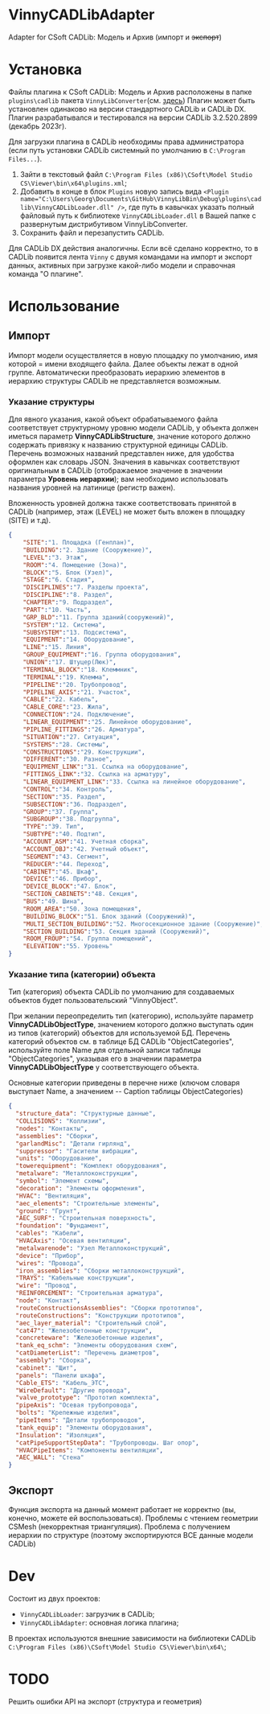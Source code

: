 # VinnyCADLibAdapter

Adapter for CSoft CADLib: Модель и Архив (импорт и ~~экспорт~~)

# Установка

Файлы плагина к CSoft CADLib: Модель и Архив расположены в папке `plugins\cadlib` пакета `VinnyLibConverter`(см. [здесь](https://github.com/Vinny-Environment/VinnyLibConverter#%D1%83%D1%81%D1%82%D0%B0%D0%BD%D0%BE%D0%B2%D0%BA%D0%B0))
Плагин может быть установлен одинаково на версии стандартного CADLib и CADLib DX.
Плагин разрабатывался и тестировался на версии CADLib 3.2.520.2899 (декабрь 2023г).

Для загрузки плагина в CADLib необходимы права администратора (если путь установки CADLib системный по умолчанию в `C:\Program Files...`).

1. Зайти в текстовый файл `C:\Program Files (x86)\CSoft\Model Studio CS\Viewer\bin\x64\plugins.xml`;
2. Добавить в конце в блок `Plugins` новую запись вида `<Plugin name="C:\Users\Georg\Documents\GitHub\VinnyLibBin\Debug\plugins\cadlib\VinnyCADLibLoader.dll" />`, где путь в кавычках указать полный файловый путь к библиотеке `VinnyCADLibLoader.dll` в Вашей папке с развернутым дистрибутивом VinnyLibConverter.
3. Сохранить файл и перезапустить CADLib.

Для CADLib DX действия аналогичны.
Если всё сделано корректно, то в CADLib появится лента `Vinny` с двумя командами на импорт и экспорт данных, активных при загрузке какой-либо модели и справочная команда "О плагине".

# Использование

## Импорт

Импорт модели осуществляется в новую площадку по умолчанию, имя которой = имени входящего файла. Далее объекты лежат в одной группе. Автоматически преобразовать иерархию элементов в иерархию структуры CADLib не представляется возможным.

### Указание структуры

Для явного указания, какой объект обрабатываемого файла соответствует структурному уровню модели CADLib, у объекта должен иметься параметр **VinnyCADLibStructure**, значение которого должно содержать привязку к названию структурной единицы CADLib. Перечень возможных названий представлен ниже, для удобства оформлен как словарь JSON. Значения в кавычках соответствуют оригинальным в CADLib (отображаемое значение в значении параметра **Уровень иерархии**); вам необходимо использовать названия уровней на латинице (регистр важен).

Вложенность уровней должна также соответствовать принятой в CADLib (например, этаж (LEVEL) не может быть вложен в площадку (SITE) и т.д).

```json
{
    "SITE":"1. Площадка (Генплан)",
    "BUILDING":"2. Здание (Сооружение)",
    "LEVEL":"3. Этаж",
    "ROOM":"4. Помещение (Зона)",
    "BLOCK":"5. Блок (Узел)",
    "STAGE":"6. Стадия",
    "DISCIPLINES":"7. Разделы проекта",
    "DISCIPLINE":"8. Раздел",
    "CHAPTER":"9. Подраздел",
    "PART":"10. Часть",
    "GRP_BLD":"11. Группа зданий(сооружений)",
    "SYSTEM":"12. Система",
    "SUBSYSTEM":"13. Подсистема",
    "EQUIPMENT":"14. Оборудование",
    "LINE":"15. Линия",
    "GROUP_EQUIPMENT":"16. Группа оборудования",
    "UNION":"17. Штуцер(Люк)",
    "TERMINAL_BLOCK":"18. Клеммник",
    "TERMINAL":"19. Клемма",
    "PIPELINE":"20. Трубопровод",
    "PIPELINE_AXIS":"21. Участок",
    "CABLE":"22. Кабель",
    "CABLE_CORE":"23. Жила",
    "CONNECTION":"24. Подключение",
    "LINEAR_EQUIPMENT":"25. Линейное оборудование",
    "PIPLINE_FITTINGS":"26. Арматура",
    "SITUATION":"27. Ситуация",
    "SYSTEMS":"28. Системы",
    "CONSTRUCTIONS":"29. Конструкции",
    "DIFFERENT":"30. Разное",
    "EQUIPMENT_LINK":"31. Cсылка на оборудование",
    "FITTINGS_LINK":"32. Cсылка на арматуру",
    "LINEAR_EQUIPMENT_LINK":"33. Ссылка на линейное оборудование",
    "CONTROL":"34. Контроль",
    "SECTION":"35. Раздел",
    "SUBSECTION":"36. Подраздел",
    "GROUP":"37. Группа",
    "SUBGROUP":"38. Подгруппа",
    "TYPE":"39. Тип",
    "SUBTYPE":"40. Подтип",
    "ACCOUNT_ASM":"41. Учетная сборка",
    "ACCOUNT_OBJ":"42. Учетный объект",
    "SEGMENT":"43. Сегмент",
    "REDUCER":"44. Переход",
    "CABINET":"45. Шкаф",
    "DEVICE":"46. Прибор",
    "DEVICE_BLOCK":"47. Блок",
    "SECTION_CABINETS":"48. Секция",
    "BUS":"49. Шина",
    "ROOM_AREA":"50. Зона помещения",
    "BUILDING_BLOCK":"51. Блок зданий (Сооружений)",
    "MULTI_SECTION_BUILDING":"52. Многосекционное здание (Cооружение)",
    "SECTION_BUILDING":"53. Секция зданий (Сооружений)",
    "ROOM_FROUP":"54. Группа помещений",
    "ELEVATION":"55. Уровень"
}
```

### Указание типа (категории) объекта

Тип (категория) объекта CADLib по умолчанию для создаваемых объектов будет пользовательский "VinnyObject". 

При желании переопределить тип (категорию), используйте параметр **VinnyCADLibObjectType**, значением которого должно выступать один из типов (категорий) объектов для используемой БД. Перечень категорий объектов см. в таблице БД CADLib "ObjectCategories", используйте поле Name для отдельной записи таблицы "ObjectCategories", указывая его в значении параметра **VinnyCADLibObjectType** у соответствующего объекта.

Основные категории приведены в перечне ниже (ключом словаря выступает Name, а значением -- Caption таблицы ObjectCategories)

```json
{
  "structure_data": "Структурные данные",
  "COLLISIONS": "Коллизии",
  "nodes": "Контакты",
  "assemblies": "Сборки",
  "garlandMisc": "Детали гирлянд",
  "suppressor": "Гасители вибрации",
  "units": "Оборудование",
  "towerequipment": "Комплект оборудования",
  "metalware": "Металлоконструкции",
  "symbol": "Элемент схемы",
  "decoration": "Элементы оформления",
  "HVAC": "Вентиляция",
  "aec_elements": "Строительные элементы",
  "ground": "Грунт",
  "AEC_SURF": "Строительная поверхность",
  "foundation": "Фундамент",
  "cables": "Кабели",
  "HVACAxis": "Осевая вентиляции",
  "metalwarenode": "Узел Металлоконструкций",
  "device": "Прибор",
  "wires": "Провода",
  "iron_assemblies": "Сборки металлоконструкций",
  "TRAYS": "Кабельные конструкции",
  "wire": "Провод",
  "REINFORCEMENT": "Строительная арматура",
  "node": "Контакт",
  "routeConstructionsAssemblies": "Сборки прототипов",
  "routeConstructions": "Конструкции прототипов",
  "aec_layer_material": "Строительный слой",
  "cat47": "Железобетонные конструкции",
  "concreteware": "Железобетонные изделия",
  "tank_eq_schm": "Элементы оборудования схем",
  "catDiameterList": "Перечень диаметров",
  "assembly": "Сборка",
  "cabinet": "Щит",
  "panels": "Панели шкафа",
  "Cable_ETS": "Кабель_ЭТС",
  "WireDefault": "Другие провода",
  "valve_prototype": "Прототип комплекта",
  "pipeAxis": "Осевая трубопровода",
  "bolts": "Крепежные изделия",
  "pipeItems": "Детали трубопроводов",
  "tank_equip": "Элементы оборудования",
  "Insulation": "Изоляция",
  "catPipeSupportStepData": "Трубопроводы. Шаг опор",
  "HVACPipeItems": "Компоненты вентиляции",
  "AEC_WALL": "Стена"
}
```

## Экспорт

Функция экспорта на данный момент работает не корректно (вы, конечно, можете ей воспользоваться).
Проблемы с чтением геометрии CSMesh (некорректная триангуляция). Проблема с получением иерархии по структуре (поэтому экспортируются ВСЕ данные модели CADLib)

# Dev

Состоит из двух проектов:

* `VinnyCADLibLoader`: загрузчик в CADLib;
* `VinnyCADLibAdapter`: основная логика плагина;

В проектах используются внешние зависимости на библиотеки CADLib `C:\Program Files (x86)\CSoft\Model Studio CS\Viewer\bin\x64\`;

# TODO

Решить ошибки API на экспорт (структура и геометрия)
